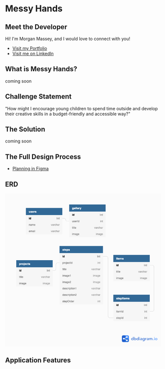 # Messy Hands

## Meet the Developer
Hi! I'm Morgan Massey, and I would love to connect with you!
* [Visit my Portfolio](https://morganmassey14.github.io/)
* [Visit me on LinkedIn](https://www.linkedin.com/in/morganelizmassey/) 

## What is Messy Hands?
coming soon

## Challenge Statement
"How might I encourage young children to spend time outside and develop their creative skills in a budget-friendly and accessible way?" 

## The Solution
coming soon

## The Full Design Process
* [Planning in Figma](https://www.figma.com/file/egBniW6WVpwmOHbQ2KM6is/Messy-Hands?node-id=1%3A2)

## ERD
![Messy Hands ERD](/messyhandserd.png)

## Application Features



